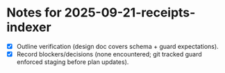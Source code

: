 # Notes for 2025-09-21-receipts-indexer

- [x] Outline verification (design doc covers schema + guard expectations).
- [x] Record blockers/decisions (none encountered; git tracked guard enforced staging before plan updates).
